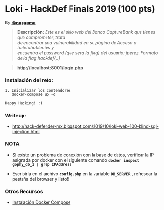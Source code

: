 # Loki - HackDef Finals 2019 (100 pts)
By [**@nogagmx**](https://twitter.com/nogagmx)

> **Descripción:** *Este es el sitio web del Banco CaptureBank que tienes que comprometer, trata  
de encontrar una vulnerabilidad en su página de Acceso a tarjetahabientes y  
encuentra el password (que sera la flag) del usuario: jperez. Formato de la flag hackdef{..}* 

> **http://localhost:8001/login.php**

### Instalación del reto:
~~~
1. Inicializar los contendores
   docker-compose up -d

Happy Hacking! :)
~~~

### Writeup:
* http://hack-defender-mx.blogspot.com/2019/10/loki-web-100-blind-sql-injection.html

### NOTA

* Si existe un problema de conexión con la base de datos, verificar la IP asignada por docker con el siguiente comando
  **`docker inspect gophy_db_1 | grep IPAddress`**

* Escribirla en el archivo **`config.php`** en la variable **`DB_SERVER`** , refrescar la pestaña del browser y listo!!

### Otros Recursos
 * [Instalación Docker Compose](https://www.digitalocean.com/community/tutorials/how-to-install-docker-compose-on-ubuntu-16-04)
